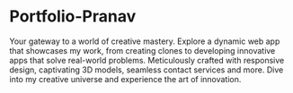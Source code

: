 # Portfolio-Pranav
Your gateway to a world of creative mastery. Explore a dynamic web app that showcases my work, from creating clones to developing innovative apps that solve real-world problems. Meticulously crafted with responsive design, captivating 3D models, seamless contact services and more. Dive into my creative universe and experience the art of innovation.
